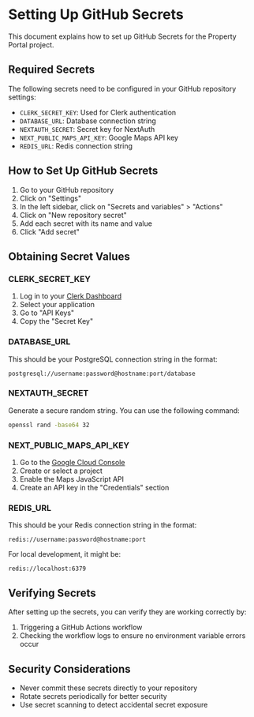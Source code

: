 # Setting Up GitHub Secrets

This document explains how to set up GitHub Secrets for the Property Portal project.

## Required Secrets

The following secrets need to be configured in your GitHub repository settings:

- `CLERK_SECRET_KEY`: Used for Clerk authentication
- `DATABASE_URL`: Database connection string
- `NEXTAUTH_SECRET`: Secret key for NextAuth
- `NEXT_PUBLIC_MAPS_API_KEY`: Google Maps API key
- `REDIS_URL`: Redis connection string

## How to Set Up GitHub Secrets

1. Go to your GitHub repository
2. Click on "Settings"
3. In the left sidebar, click on "Secrets and variables" > "Actions"
4. Click on "New repository secret"
5. Add each secret with its name and value
6. Click "Add secret"

## Obtaining Secret Values

### CLERK_SECRET_KEY

1. Log in to your [Clerk Dashboard](https://dashboard.clerk.dev/)
2. Select your application
3. Go to "API Keys"
4. Copy the "Secret Key"

### DATABASE_URL

This should be your PostgreSQL connection string in the format:

```
postgresql://username:password@hostname:port/database
```

### NEXTAUTH_SECRET

Generate a secure random string. You can use the following command:

```bash
openssl rand -base64 32
```

### NEXT_PUBLIC_MAPS_API_KEY

1. Go to the [Google Cloud Console](https://console.cloud.google.com/)
2. Create or select a project
3. Enable the Maps JavaScript API
4. Create an API key in the "Credentials" section

### REDIS_URL

This should be your Redis connection string in the format:

```
redis://username:password@hostname:port
```

For local development, it might be:

```
redis://localhost:6379
```

## Verifying Secrets

After setting up the secrets, you can verify they are working correctly by:

1. Triggering a GitHub Actions workflow
2. Checking the workflow logs to ensure no environment variable errors occur

## Security Considerations

- Never commit these secrets directly to your repository
- Rotate secrets periodically for better security
- Use secret scanning to detect accidental secret exposure
